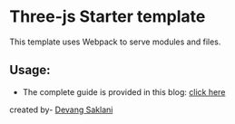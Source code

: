 # Three-js Starter template

This template uses Webpack to serve modules and files.

## Usage: 
 - The complete guide is provided in this blog: [click here]()




created by- [Devang Saklani](https://github.com/Devang47)